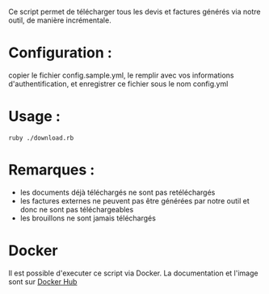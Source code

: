 Ce script permet de télécharger tous les devis et factures générés via notre outil, de manière incrémentale.

# Configuration :

copier le fichier config.sample.yml, le remplir avec vos informations d'authentification,
et enregistrer ce fichier sous le nom config.yml

# Usage :
```shell
ruby ./download.rb
```

# Remarques :

* les documents déjà téléchargés ne sont pas retéléchargés
* les factures externes ne peuvent pas être générées par notre outil et donc ne sont pas téléchargeables
* les brouillons ne sont jamais téléchargés


# Docker

Il est possible d'executer ce script via Docker.
La documentation et l'image sont sur [Docker Hub](https://hub.docker.com/repository/docker/facturation/download)
